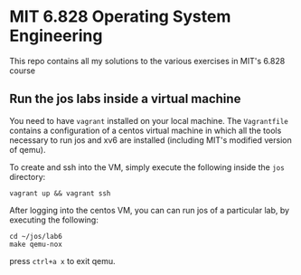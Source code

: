 # MIT 6.828 Operating System Engineering
This repo contains all my solutions to the various exercises in MIT's 6.828 course

## Run the jos labs inside a virtual machine
You need to have `vagrant` installed on your local machine. The `Vagrantfile` contains a configuration of a centos virtual machine in which all the tools necessary to run jos and xv6 are installed (including MIT's modified version of qemu). 

To create and ssh into the VM, simply execute the following inside the `jos` directory:
```
vagrant up && vagrant ssh
```

After logging into the centos VM, you can can run jos of a particular lab, by executing the following:
```
cd ~/jos/lab6
make qemu-nox
```
press `ctrl+a x` to exit qemu.

